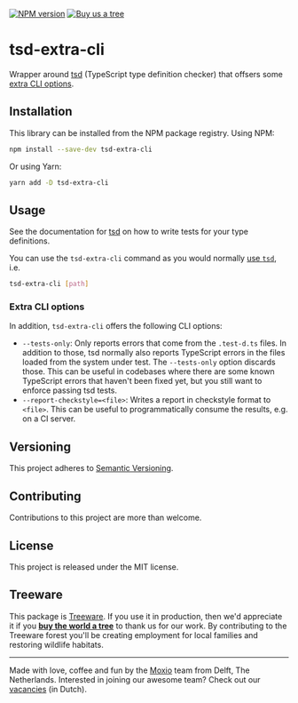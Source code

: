 [![NPM version](https://img.shields.io/npm/v/tsd-extra-cli.svg)](https://www.npmjs.com/package/tsd-extra-cli)
[![Buy us a tree](https://img.shields.io/badge/Treeware-%F0%9F%8C%B3-lightgreen)](https://plant.treeware.earth/Moxio/tsd-extra-cli)

tsd-extra-cli
=============
Wrapper around [tsd](https://github.com/SamVerschueren/tsd) (TypeScript type
definition checker) that offsers some [extra CLI options](#extra-cli-options).

Installation
------------
This library can be installed from the NPM package registry. Using NPM:
```sh
npm install --save-dev tsd-extra-cli
```
Or using Yarn:
```sh
yarn add -D tsd-extra-cli
```

Usage
-----
See the documentation for [tsd](https://github.com/SamVerschueren/tsd) on
how to write tests for your type definitions.

You can use the `tsd-extra-cli` command as you would normally
[use `tsd`](https://github.com/SamVerschueren/tsd#usage), i.e.
```sh
tsd-extra-cli [path]
```

### Extra CLI options

In addition, `tsd-extra-cli` offers the following CLI options:

* `--tests-only`: Only reports errors that come from the `.test-d.ts` files.
  In addition to those, tsd normally also reports TypeScript errors in the
  files loaded from the system under test. The `--tests-only` option discards
  those. This can be useful in codebases where there are some known TypeScript
  errors that haven't been fixed yet, but you still want to enforce passing
  tsd tests.
* `--report-checkstyle=<file>`: Writes a report in checkstyle format to `<file>`.
  This can be useful to programmatically consume the results, e.g. on a CI
  server.

Versioning
----------
This project adheres to [Semantic Versioning](http://semver.org/).

Contributing
------------
Contributions to this project are more than welcome.

License
-------
This project is released under the MIT license.

Treeware
--------
This package is [Treeware](https://treeware.earth/). If you use it in production,
then we'd appreciate it if you [**buy the world a tree**](https://plant.treeware.earth/Moxio/tsd-extra-cli)
to thank us for our work. By contributing to the Treeware forest you'll be creating
employment for local families and restoring wildlife habitats.

---
Made with love, coffee and fun by the [Moxio](https://www.moxio.com) team from
Delft, The Netherlands. Interested in joining our awesome team? Check out our
[vacancies](https://werkenbij.moxio.com/) (in Dutch).
